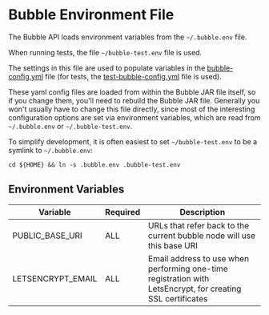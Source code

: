 # Bubble Environment File

The Bubble API loads environment variables from the `~/.bubble.env` file.

When running tests, the file `~/bubble-test.env` file is used.

The settings in this file are used to populate variables in the [bubble-config.yml](https://git.bubblev.org/bubblev/bubble/src/branch/master/bubble-server/src/main/resources/bubble-config.yml) file
(for tests, the [test-bubble-config.yml](https://git.bubblev.org/bubblev/bubble/src/branch/master/bubble-server/src/test/resources/test-bubble-config.yml) file is used).

These yaml config files are loaded from within the Bubble JAR file itself, so if you change them, you'll need to rebuild the Bubble JAR file.
Generally you won't usually have to change this file directly, since most of the interesting configuration options are set via environment variables,
which are read from `~/.bubble.env` or `~/.bubble-test.env`.

To simplify development, it is often easiest to set `~/bubble-test.env` to be a symlink to `~/.bubble.env`:

   `cd ${HOME} && ln -s .bubble.env .bubble-test.env`

## Environment Variables

Variable            | Required | Description
--------------------|----------|----------------------------------
PUBLIC_BASE_URI     | ALL      | URLs that refer back to the current bubble node will use this base URI
LETSENCRYPT_EMAIL   | ALL      | Email address to use when performing one-time registration with LetsEncrypt, for creating SSL certificates
